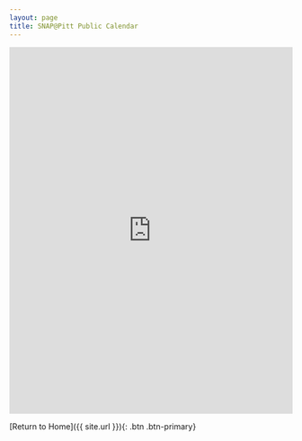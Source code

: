 ```yaml
---
layout: page
title: SNAP@Pitt Public Calendar
---
```



<div style="left: 0; width: 100%; height: 0; position: relative; padding-bottom: 129.4118%;"><iframe src="https://calendar.google.com/calendar/embed?src=e3ed67592aebdf533f0047c184892447710453d29a01bd28c49dd9fb67aaa1c0%40group.calendar.google.com&ctz=America%2FNew_York" style="top: 0; left: 0; width: 100%; height: 100%; position: absolute; border: 0;" allowfullscreen></iframe></div>

[Return to Home]({{ site.url }}){: .btn .btn-primary}
